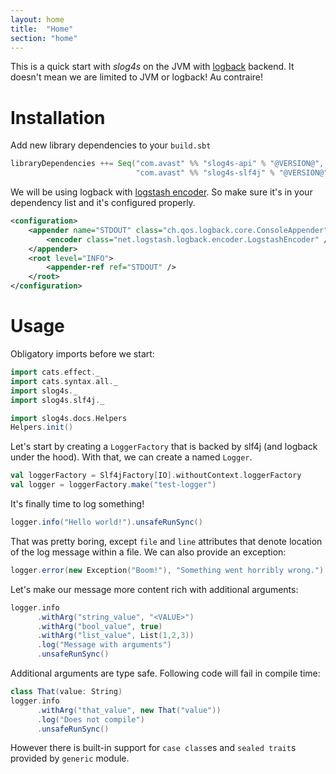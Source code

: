 ```yaml
---
layout: home
title:  "Home"
section: "home"
---
```


This is a quick start with *slog4s* on the JVM with [logback](http://logback.qos.ch/) backend. It doesn't 
mean we are limited to JVM or logback! Au contraire!

# Installation

Add new library dependencies to your `build.sbt` 

```scala
libraryDependencies ++= Seq("com.avast" %% "slog4s-api" % "@VERSION@", 
                            "com.avast" %% "slog4s-slf4j" % "@VERSION@")
```

We will be using logback with [logstash encoder](https://github.com/logstash/logstash-logback-encoder). So make sure 
it's in your dependency list and it's configured properly.

```xml
<configuration>
    <appender name="STDOUT" class="ch.qos.logback.core.ConsoleAppender">
        <encoder class="net.logstash.logback.encoder.LogstashEncoder" />
    </appender>
    <root level="INFO">
        <appender-ref ref="STDOUT" />
    </root>
</configuration>
```

# Usage

Obligatory imports before we start:
```scala mdoc
import cats.effect._
import cats.syntax.all._
import slog4s._
import slog4s.slf4j._
``` 

```scala mdoc:invisible
import slog4s.docs.Helpers
Helpers.init()
```


Let's start by creating a `LoggerFactory` that is backed by slf4j (and logback under the hood). With that, we
can create a named `Logger`.

```scala mdoc
val loggerFactory = Slf4jFactory[IO].withoutContext.loggerFactory
val logger = loggerFactory.make("test-logger")
``` 

It's finally time to log something!

```scala mdoc:evallog
logger.info("Hello world!").unsafeRunSync()
```

That was pretty boring, except `file` and `line` attributes that denote location of the log message within a file. 
We can also provide an exception:

```scala mdoc:evallog
logger.error(new Exception("Boom!"), "Something went horribly wrong.").unsafeRunSync()
```

Let's make our message more content rich with additional arguments:

```scala mdoc:evallog
logger.info
      .withArg("string_value", "<VALUE>")
      .withArg("bool_value", true)
      .withArg("list_value", List(1,2,3))
      .log("Message with arguments")
      .unsafeRunSync()
``` 

Additional arguments are type safe. Following code will fail in compile time:

```scala mdoc:fail
class That(value: String)
logger.info
      .withArg("that_value", new That("value"))
      .log("Does not compile")
      .unsafeRunSync()
```

However there is built-in support for `case class`es and `sealed trait`s provided by `generic` module.
